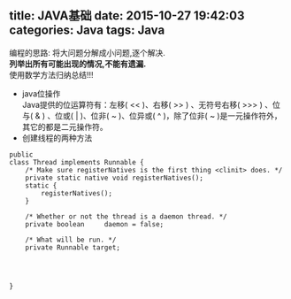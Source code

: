title: JAVA基础
date: 2015-10-27 19:42:03
categories: Java
tags: Java
---
编程的思路: 将大问题分解成小问题,逐个解决.  
**列举出所有可能出现的情况,不能有遗漏.**  
使用数学方法归纳总结!!!  


- java位操作  
Java提供的位运算符有：左移( << )、右移( >> ) 、无符号右移( >>> ) 、位与( & ) 、位或( | )、位非( ~ )、位异或( ^ )，除了位非( ~ )是一元操作符外，其它的都是二元操作符。
- 创建线程的两种方法  
  
```
public
class Thread implements Runnable {
	/* Make sure registerNatives is the first thing <clinit> does. */
    private static native void registerNatives();
    static {
        registerNatives();
    }  

    /* Whether or not the thread is a daemon thread. */
    private boolean     daemon = false;  

	/* What will be run. */
    private Runnable target;  


    
    
}
```